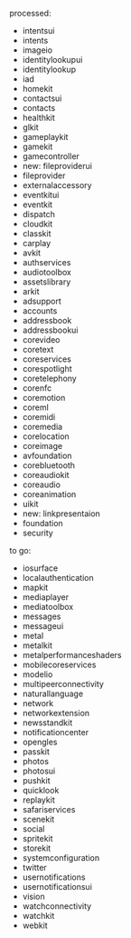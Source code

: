 processed:
- intentsui
- intents
- imageio
- identitylookupui
- identitylookup
- iad
- homekit
- contactsui
- contacts
- healthkit
- glkit
- gameplaykit
- gamekit
- gamecontroller
- new: fileproviderui
- fileprovider
- externalaccessory
- eventkitui
- eventkit
- dispatch
- cloudkit
- classkit
- carplay
- avkit
- authservices
- audiotoolbox
- assetslibrary
- arkit
- adsupport
- accounts
- addressbook
- addressbookui
- corevideo
- coretext
- coreservices
- corespotlight
- coretelephony
- corenfc
- coremotion
- coreml
- coremidi
- coremedia
- corelocation
- coreimage
- avfoundation
- corebluetooth
- coreaudiokit
- coreaudio
- coreanimation
- uikit
- new: linkpresentaion
- foundation
- security

to go:
- iosurface
- localauthentication
- mapkit
- mediaplayer
- mediatoolbox
- messages
- messageui
- metal
- metalkit
- metalperformanceshaders
- mobilecoreservices
- modelio
- multipeerconnectivity
- naturallanguage
- network
- networkextension
- newsstandkit
- notificationcenter
- opengles
- passkit
- photos
- photosui
- pushkit
- quicklook
- replaykit
- safariservices
- scenekit
- social
- spritekit
- storekit
- systemconfiguration
- twitter
- usernotifications
- usernotificationsui
- vision
- watchconnectivity
- watchkit
- webkit
